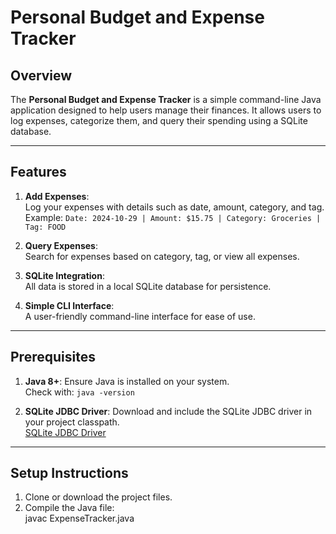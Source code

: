 # **Personal Budget and Expense Tracker**

## **Overview**
The **Personal Budget and Expense Tracker** is a simple command-line Java application designed to help users manage their finances. It allows users to log expenses, categorize them, and query their spending using a SQLite database.

---

## **Features**
1. **Add Expenses**:  
   Log your expenses with details such as date, amount, category, and tag.  
   Example: `Date: 2024-10-29 | Amount: $15.75 | Category: Groceries | Tag: FOOD`

2. **Query Expenses**:  
   Search for expenses based on category, tag, or view all expenses.

3. **SQLite Integration**:  
   All data is stored in a local SQLite database for persistence.

4. **Simple CLI Interface**:  
   A user-friendly command-line interface for ease of use.

---

## **Prerequisites**
1. **Java 8+**: Ensure Java is installed on your system.  
   Check with: `java -version`

2. **SQLite JDBC Driver**: Download and include the SQLite JDBC driver in your project classpath.  
   [SQLite JDBC Driver](https://github.com/xerial/sqlite-jdbc)

---

## **Setup Instructions**
1. Clone or download the project files.  
2. Compile the Java file:  
   javac ExpenseTracker.java
